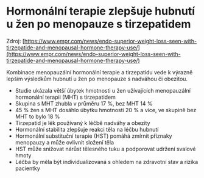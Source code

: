 # Hormonální terapie zlepšuje hubnutí u žen po menopauze s tirzepatidem

Zdroj: [https://www.empr.com/news/endo-superior-weight-loss-seen-with-tirzepatide-and-menopausal-hormone-therapy-use/](https://www.empr.com/news/endo-superior-weight-loss-seen-with-tirzepatide-and-menopausal-hormone-therapy-use/)

Kombinace menopauzální hormonální terapie a tirzepatidu vede k výrazně lepším výsledkům hubnutí u žen po menopauze s nadváhou či obezitou.

- Studie ukázala větší úbytek hmotnosti u žen užívajících menopauzální hormonální terapii (MHT) s tirzepatidem
- Skupina s MHT zhubla v průměru 17 %, bez MHT 14 %
- 45 % žen s MHT dosáhlo úbytku hmotnosti 20 % a více, ve skupině bez MHT to bylo 18 %
- Tirzepatid je lék používaný k léčbě nadváhy a obezity
- Hormonální stabilita zlepšuje reakci těla na léčbu hubnutí
- Hormonální substituční terapie (HST) pomáhá zmírnit příznaky menopauzy a může ovlivnit složení těla
- HST může snižovat nárůst tělesného tuku a podporovat udržení svalové hmoty
- Léčba by měla být individualizovaná s ohledem na zdravotní stav a rizika pacientky
